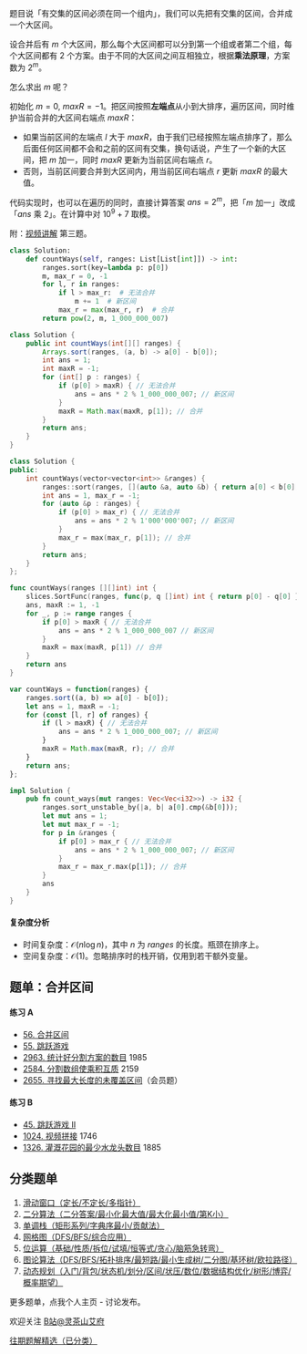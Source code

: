 题目说「有交集的区间必须在同一个组内」，我们可以先把有交集的区间，合并成一个大区间。

设合并后有 $m$ 个大区间，那么每个大区间都可以分到第一个组或者第二个组，每个大区间都有 $2$ 个方案。由于不同的大区间之间互相独立，根据**乘法原理**，方案数为 $2^m$。

怎么求出 $m$ 呢？

初始化 $m=0,\ \textit{maxR}=-1$。把区间按照**左端点**从小到大排序，遍历区间，同时维护当前合并的大区间右端点 $\textit{maxR}$：

- 如果当前区间的左端点 $l$ 大于 $\textit{maxR}$，由于我们已经按照左端点排序了，那么后面任何区间都不会和之前的区间有交集，换句话说，产生了一个新的大区间，把 $m$ 加一，同时 $\textit{maxR}$ 更新为当前区间右端点 $r$。
- 否则，当前区间要合并到大区间内，用当前区间右端点 $r$ 更新 $\textit{maxR}$ 的最大值。

代码实现时，也可以在遍历的同时，直接计算答案 $\textit{ans}=2^m$，把「$m$ 加一」改成「$\textit{ans}$ 乘 $2$」。在计算中对 $10^9+7$ 取模。

附：[视频讲解](https://www.bilibili.com/video/BV1dY4y1C77x/) 第三题。

```py [sol-Python3]
class Solution:
    def countWays(self, ranges: List[List[int]]) -> int:
        ranges.sort(key=lambda p: p[0])
        m, max_r = 0, -1
        for l, r in ranges:
            if l > max_r:  # 无法合并
                m += 1  # 新区间
            max_r = max(max_r, r)  # 合并
        return pow(2, m, 1_000_000_007)
```

```java [sol-Java]
class Solution {
    public int countWays(int[][] ranges) {
        Arrays.sort(ranges, (a, b) -> a[0] - b[0]);
        int ans = 1;
        int maxR = -1;
        for (int[] p : ranges) {
            if (p[0] > maxR) { // 无法合并
                ans = ans * 2 % 1_000_000_007; // 新区间
            }
            maxR = Math.max(maxR, p[1]); // 合并
        }
        return ans;
    }
}
```

```cpp [sol-C++]
class Solution {
public:
    int countWays(vector<vector<int>> &ranges) {
        ranges::sort(ranges, [](auto &a, auto &b) { return a[0] < b[0]; });
        int ans = 1, max_r = -1;
        for (auto &p : ranges) {
            if (p[0] > max_r) { // 无法合并
                ans = ans * 2 % 1'000'000'007; // 新区间
            }
            max_r = max(max_r, p[1]); // 合并
        }
        return ans;
    }
};
```

```go [sol-Go]
func countWays(ranges [][]int) int {
	slices.SortFunc(ranges, func(p, q []int) int { return p[0] - q[0] })
	ans, maxR := 1, -1
	for _, p := range ranges {
		if p[0] > maxR { // 无法合并
			ans = ans * 2 % 1_000_000_007 // 新区间
		}
		maxR = max(maxR, p[1]) // 合并
	}
	return ans
}
```

```js [sol-JavaScript]
var countWays = function(ranges) {
    ranges.sort((a, b) => a[0] - b[0]);
    let ans = 1, maxR = -1;
    for (const [l, r] of ranges) {
        if (l > maxR) { // 无法合并
            ans = ans * 2 % 1_000_000_007; // 新区间
        }
        maxR = Math.max(maxR, r); // 合并
    }
    return ans;
};
```

```rust [sol-Rust]
impl Solution {
    pub fn count_ways(mut ranges: Vec<Vec<i32>>) -> i32 {
        ranges.sort_unstable_by(|a, b| a[0].cmp(&b[0]));
        let mut ans = 1;
        let mut max_r = -1;
        for p in &ranges {
            if p[0] > max_r { // 无法合并
                ans = ans * 2 % 1_000_000_007; // 新区间
            }
            max_r = max_r.max(p[1]); // 合并
        }
        ans
    }
}
```

#### 复杂度分析

- 时间复杂度：$\mathcal{O}(n\log n)$，其中 $n$ 为 $\textit{ranges}$ 的长度。瓶颈在排序上。
- 空间复杂度：$\mathcal{O}(1)$。忽略排序时的栈开销，仅用到若干额外变量。

## 题单：合并区间

#### 练习 A

- [56. 合并区间](https://leetcode.cn/problems/merge-intervals/)
- [55. 跳跃游戏](https://leetcode.cn/problems/jump-game/)
- [2963. 统计好分割方案的数目](https://leetcode.cn/problems/count-the-number-of-good-partitions/) 1985
- [2584. 分割数组使乘积互质](https://leetcode.cn/problems/split-the-array-to-make-coprime-products/) 2159
- [2655. 寻找最大长度的未覆盖区间](https://leetcode.cn/problems/find-maximal-uncovered-ranges/)（会员题）

#### 练习 B

- [45. 跳跃游戏 II](https://leetcode.cn/problems/jump-game-ii/)
- [1024. 视频拼接](https://leetcode.cn/problems/video-stitching/) 1746
- [1326. 灌溉花园的最少水龙头数目](https://leetcode.cn/problems/minimum-number-of-taps-to-open-to-water-a-garden/) 1885

## 分类题单

1. [滑动窗口（定长/不定长/多指针）](https://leetcode.cn/circle/discuss/0viNMK/)
2. [二分算法（二分答案/最小化最大值/最大化最小值/第K小）](https://leetcode.cn/circle/discuss/SqopEo/)
3. [单调栈（矩形系列/字典序最小/贡献法）](https://leetcode.cn/circle/discuss/9oZFK9/)
4. [网格图（DFS/BFS/综合应用）](https://leetcode.cn/circle/discuss/YiXPXW/)
5. [位运算（基础/性质/拆位/试填/恒等式/贪心/脑筋急转弯）](https://leetcode.cn/circle/discuss/dHn9Vk/)
6. [图论算法（DFS/BFS/拓扑排序/最短路/最小生成树/二分图/基环树/欧拉路径）](https://leetcode.cn/circle/discuss/01LUak/)
7. [动态规划（入门/背包/状态机/划分/区间/状压/数位/数据结构优化/树形/博弈/概率期望）](https://leetcode.cn/circle/discuss/tXLS3i/)

更多题单，点我个人主页 - 讨论发布。

欢迎关注 [B站@灵茶山艾府](https://space.bilibili.com/206214)

[往期题解精选（已分类）](https://github.com/EndlessCheng/codeforces-go/blob/master/leetcode/SOLUTIONS.md)
